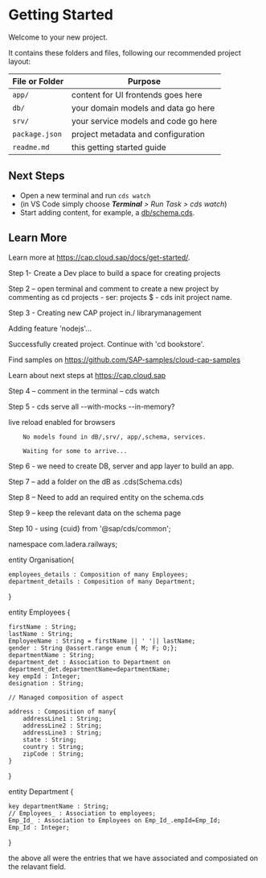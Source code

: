# Getting Started

Welcome to your new project.

It contains these folders and files, following our recommended project layout:

File or Folder | Purpose
---------|----------
`app/` | content for UI frontends goes here
`db/` | your domain models and data go here
`srv/` | your service models and code go here
`package.json` | project metadata and configuration
`readme.md` | this getting started guide


## Next Steps

- Open a new terminal and run `cds watch` 
- (in VS Code simply choose _**Terminal** > Run Task > cds watch_)
- Start adding content, for example, a [db/schema.cds](db/schema.cds).


## Learn More

Learn more at https://cap.cloud.sap/docs/get-started/.

Step 1- Create a Dev place to build a space for creating projects 

Step 2 – open terminal and comment to create a new project by commenting as cd projects - ser: projects $ - cds init project name. 

Step 3 - Creating new CAP project in./ librarymanagement 

Adding feature 'nodejs'...  

Successfully created project. Continue with 'cd bookstore'. 

Find samples on https://github.com/SAP-samples/cloud-cap-samples 

Learn about next steps at https://cap.cloud.sap 

 

Step 4 – comment in the terminal – cds watch 

Step 5 - cds serve all --with-mocks --in-memory?  

live reload enabled for browsers  

    	No models found in dB/,srv/, app/,schema, services. 

    	Waiting for some to arrive... 

 

Step 6 - we need to create DB, server and app layer to build an app. 

 

Step 7 – add a folder on the dB as .cds(Schema.cds)  

Step 8 – Need to add an required entity on the schema.cds 

Step 9 – keep the relevant data on the schema page 

Step 10 -  using {cuid} from '@sap/cds/common';

namespace com.ladera.railways;

entity Organisation{

    employees_details : Composition of many Employees;
    department_details : Composition of many Department;
}  

entity Employees {
    
    firstName : String;
    lastName : String;
    EmployeeName : String = firstName || ' '|| lastName;
    gender : String @assert.range enum { M; F; O;};
    departmentName : String;
    department_det : Association to Department on department_det.departmentName=departmentName;
    key empId : Integer;
    designation : String;

    // Managed composition of aspect

    address : Composition of many{
        addressLine1 : String;
        addressLine2 : String;
        addressLine3 : String;
        state : String;
        country : String;
        zipCode : String;
    }

}

entity Department {

    key departmentName : String;
    // Employees_ : Association to employees;
    Emp_Id_ : Association to Employees on Emp_Id_.empId=Emp_Id;
    Emp_Id : Integer;

}

the above all were the entries that we have associated and composiated on the relavant field.
